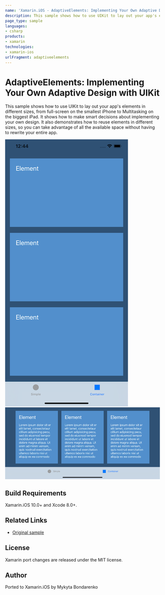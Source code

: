 ```yaml
---
name: 'Xamarin.iOS - AdaptiveElements: Implementing Your Own Adaptive Design with UIKit'
description: This sample shows how to use UIKit to lay out your app's elements in different sizes, from full-screen on the smallest iPhone to Multitasking on...
page_type: sample
languages:
- csharp
products:
- xamarin
technologies:
- xamarin-ios
urlFragment: adaptiveelements
---
```

# AdaptiveElements: Implementing Your Own Adaptive Design with UIKit

This sample shows how to use UIKit to lay out your app's elements in different sizes, from full-screen on the smallest iPhone to Multitasking on the biggest iPad. It shows how to make smart decisions about implementing your own design. It also demonstrates how to reuse elements in different sizes, so you can take advantage of all the available space without having to rewrite your entire app.

![Home Screen](Screenshots/screenshot-3.png)
![Adaptive Home Screen](Screenshots/screenshot-4.png)

## Build Requirements

Xamarin.iOS 10.0+ and Xcode 8.0+.

## Related Links

- [Original sample](https://developer.apple.com/library/archive/samplecode/AdaptiveElements/Introduction/Intro.html)

## License

Xamarin port changes are released under the MIT license.

## Author

Ported to Xamarin.iOS by Mykyta Bondarenko
